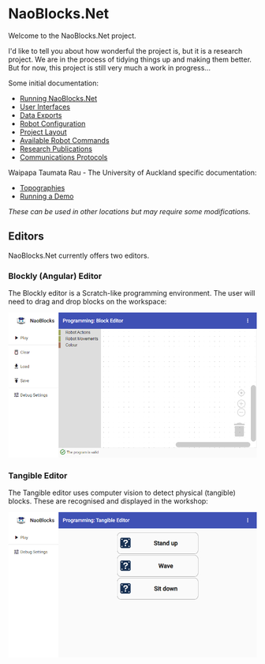 # NaoBlocks.Net

Welcome to the NaoBlocks.Net project.

I'd like to tell you about how wonderful the project is, but it is a research project. We are in the process of tidying things up and making them better. But for now, this project is still very much a work in progress...

Some initial documentation:
* [Running NaoBlocks.Net](Documentation/Running.md)
* [User Interfaces](Documentation/UserInterfaces.md)
* [Data Exports](Documentation/Data.md)
* [Robot Configuration](Documentation/Robots.md)
* [Project Layout](Documentation/ProjectLayout.md)
* [Available Robot Commands](Documentation/Commands.md)
* [Research Publications](Documentation/Publications.md)
* [Communications Protocols](Documentation/Protocols.md)

Waipapa Taumata Rau - The University of Auckland specific documentation:
* [Topographies](Documentation/Topography1.md)
* [Running a Demo](Documentation/RunningADemo.md)

*These can be used in other locations but may require some modifications.*

## Editors

NaoBlocks.Net currently offers two editors.

### Blockly (Angular) Editor

The Blockly editor is a Scratch-like programming environment. The user will need to drag and drop blocks on the workspace:

![Blockly editor](Documentation/Images/WebEditor.png)

### Tangible Editor

The Tangible editor uses computer vision to detect physical (tangible) blocks. These are recognised and displayed in the workshop:

![Tangible editor](Documentation/Images/TangibleEditor.png)